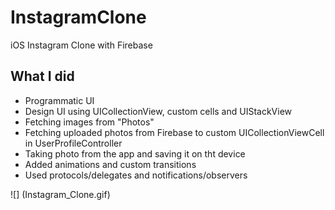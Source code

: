 # InstagramClone

iOS Instagram Clone with Firebase 

## What I did 
 * Programmatic UI
 * Design UI using UICollectionView, custom cells and UIStackView
 * Fetching images from "Photos"
 * Fetching uploaded photos from Firebase to custom UICollectionViewCell in UserProfileController
 * Taking photo from the app and saving it on tht device
 * Added animations and custom transitions
 * Used protocols/delegates and notifications/observers

![] (Instagram_Clone.gif)
